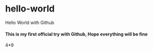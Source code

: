 # hello-world
Hello World with Github

#### This is my first official try with Github, Hope everything will be fine
4*9
